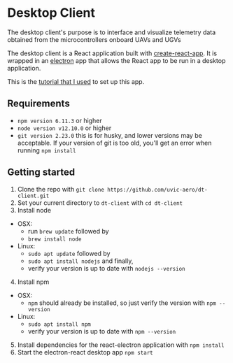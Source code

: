 # Desktop Client

The desktop client's purpose is to interface and visualize telemetry data obtained from
the microcontrollers onboard UAVs and UGVs

The desktop client is a React application built with [create-react-app](https://github.com/facebook/create-react-app). It is wrapped in an
[electron](https://electronjs.org/) app that allows the React app to be run in a desktop application.

This is the [tutorial that I used](https://flaviocopes.com/react-electron/) to set up this app.

## Requirements
* `npm version 6.11.3` or higher
* `node version v12.10.0` or higher
* `git version 2.23.0` this is for husky, and lower versions may be acceptable.
If your version of git is too old, you'll get an error when running `npm install`

## Getting started
1. Clone the repo with `git clone https://github.com/uvic-aero/dt-client.git`
2. Set your current directory to `dt-client` with `cd dt-client`
3. Install node
  * OSX: 
    * run `brew update` followed by
    * `brew install node`
  * Linux: 
    * `sudo apt update` followed by  
    * `sudo apt install nodejs` and finally,
    * verify your version is up to date with `nodejs --version`
4. Install npm
  * OSX: 
    * `npm` should already be installed, so just verify the version with `npm --version`
  * Linux: 
    * `sudo apt install npm`
    * verify your version is up to date with `npm --version`
5. Install dependencies for the react-electron application with `npm install` 
6. Start the electron-react desktop app `npm start` 
